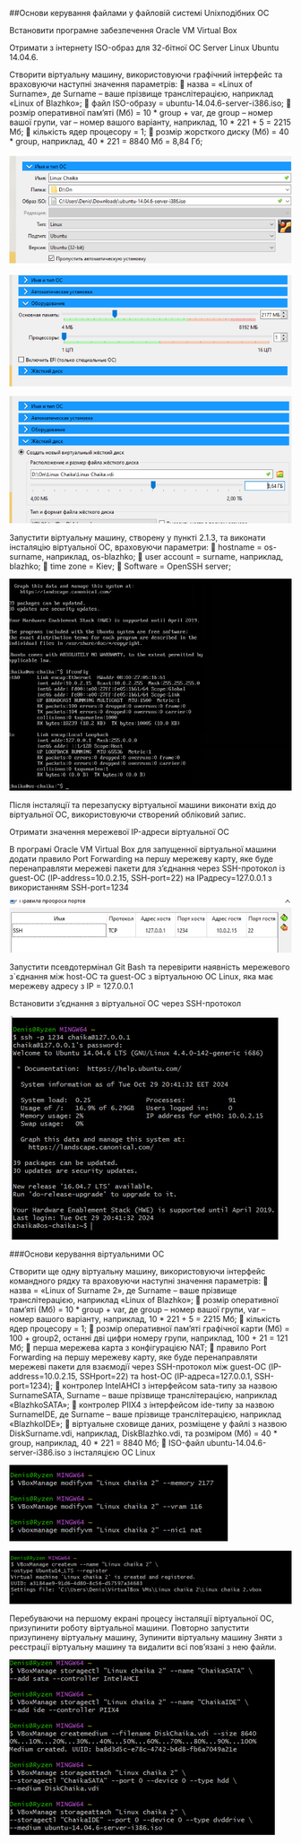 ##Основи керування файлами у файловій системі Unixподібних ОС

Встановити програмне забезпечення Oracle VM Virtual Box

Отримати з інтернету ISO-образ для 32-бітної ОС Server Linux Ubuntu 14.04.6.

Створити віртуальну машину, використовуючи графічний інтерфейс та враховуючи наступні значення параметрів: 
	назва = «Linux of Surname», де Surname – ваше прізвище транслітерацією, наприклад 
«Linux of Blazhko»; 
	файл ISO-образу = ubuntu-14.04.6-server-i386.iso; 
	розмір оперативної пам’яті (Мб) = 10 * group +  var, де group – номер вашої групи, 
var – номер вашого варіанту, наприклад, 10 * 221 + 5 = 2215 Мб; 
	кількість ядер процесору = 1; 
	розмір жорсткого диску (Мб) = 40 * group, наприклад, 40 * 221 = 8840 Мб = 8,84 Гб;

![image](https://github.com/oleksandrblazhko/ai-216-chajka/blob/Laboratory-work-5/Laboratory-work-5/2.1.1.1.jpg)

![image](https://github.com/oleksandrblazhko/ai-216-chajka/blob/Laboratory-work-5/Laboratory-work-5/2.1.1.2.jpg)

![image](https://github.com/oleksandrblazhko/ai-216-chajka/blob/Laboratory-work-5/Laboratory-work-5/2.1.1.3.jpg)

Запустити віртуальну машину, створену у пункті 2.1.3, та виконати інсталяцію віртуальної ОС, враховуючи параметри: 
	hostname = os-surname, наприклад, os-blazhko; 
	user account = surname, наприклад, blazhko; 
	time zone = Kiev; 
	Software = OpenSSH server;

![image](https://github.com/oleksandrblazhko/ai-216-chajka/blob/Laboratory-work-5/Laboratory-work-5/2.1.4.jpg)

Після інсталяції та перезапуску віртуальної машини виконати вхід до віртуальної ОС, використовуючи створений обліковий запис.

Отримати значення мережевої IP-адреси віртуальної ОС

В програмі Oracle VM Virtual Box для запущенної віртуальної машини додати правило Port Forwarding на першу мережеву карту, яке буде перенаправляти мережеві пакети для з’єднання через SSH-протокол із guest-ОС (IP-address=10.0.2.15, SSH-port=22) на IPадресу=127.0.0.1 з використанням SSH-port=1234

![image](https://github.com/oleksandrblazhko/ai-216-chajka/blob/Laboratory-work-5/Laboratory-work-5/2.1.5.jpg)

Запустити псевдотермінал Git Bash та перевірити наявність мережевого з`єднання між host-ОС та guest-ОС з віртуальною ОС Linux, яка має мережеву адресу з IP = 127.0.0.1

Встановити з’єднання з віртуальної ОС через SSH-протокол

![image](https://github.com/oleksandrblazhko/ai-216-chajka/blob/Laboratory-work-5/Laboratory-work-5/2.1.8.jpg)

###Основи керування віртуальними ОС

Створити ще одну віртуальну машину, використовуючи інтерфейс командного 
рядку та враховуючи наступні значення параметрів: 
	назва = «Linux of Surname 2», де Surname – ваше прізвище транслітерацією, 
наприклад «Linux of Blazhko»; 
	розмір оперативної пам’яті (Мб) = 10 * group +  var, де group – номер вашої групи, 
var – номер вашого варіанту, наприклад, 10 * 221 + 5 = 2215 Мб; 
	кількість ядер процесору = 1; 
	розмір оперативної пам’яті графічної карти (Мб) = 100 + group2, останні дві цифри 
номеру групи, наприклад, 100 + 21 = 121 Мб; 
	перша мережева карта з конфігурацією NAT; 
	правило Port Forwarding на першу мережеву карту, яке буде перенаправляти мережеві пакети для взаємодії через SSH-протокол між guest-ОС (IP-address=10.0.2.15, SSHport=22) та host-ОС (IP-адреса=127.0.0.1, SSH-port=1234); 
	контролер IntelAHCI з інтерфейсом sata-типу за назвою SurnameSATA, Surname – ваше прізвище транслітерацією, наприклад «BlazhkoSATA»; 
	контролер PIIX4 з інтерфейсом ide-типу за назвою SurnameIDE, де Surname – ваше прізвище транслітерацією, наприклад «BlazhkoIDE»; 
	віртуальне сховище даних, розміщене у файлі з назвою DiskSurname.vdi, наприклад, 
DiskBlazhko.vdi, та розміром (Мб) = 40 * group, наприклад, 40 * 221 = 8840 Мб; 
	ISO-файл ubuntu-14.04.6-server-i386.iso з інсталяцією ОС Linux 

![image](https://github.com/oleksandrblazhko/ai-216-chajka/blob/Laboratory-work-5/Laboratory-work-5/2.2.1.1.jpg)

![image](https://github.com/oleksandrblazhko/ai-216-chajka/blob/Laboratory-work-5/Laboratory-work-5/2.2.1.jpg)

Перебуваючи на першому екрані процесу інсталяції віртуальної ОС, призупинити роботу віртуальної машини.
Повторно запустити призупинену віртуальну машину,
Зупинити віртуальну машину
Зняти з реєстрації віртуальну машину та видалити всі пов’язані з нею файли. 


![image](https://github.com/oleksandrblazhko/ai-216-chajka/blob/Laboratory-work-5/Laboratory-work-5/2.2.2.jpg)
